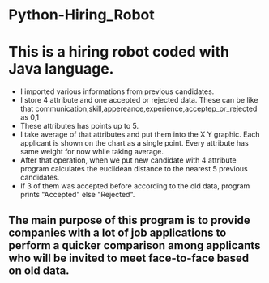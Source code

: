 # Python-Hiring_Robot
# This is a hiring robot coded with Java language.

- I imported various informations from previous candidates.
- I store 4 attribute and one accepted or rejected data. These can be like that communication,skill,appereance,experience,acceptep_or_rejected as 0,1
- These attributes has points up to 5.
- I take average of that attributes and put them into the X Y graphic. Each applicant is shown on the chart as a single point. Every attribute has same weight for now while taking average.
- After that operation, when we put new candidate with 4 attribute program calculates the euclidean distance to the nearest 5 previous candidates.
- If 3 of them was accepted before according to the old data, program prints "Accepted" else "Rejected".

## The main purpose of this program is to provide companies with a lot of job applications to perform a quicker comparison among applicants who will be invited to meet face-to-face based on old data.

